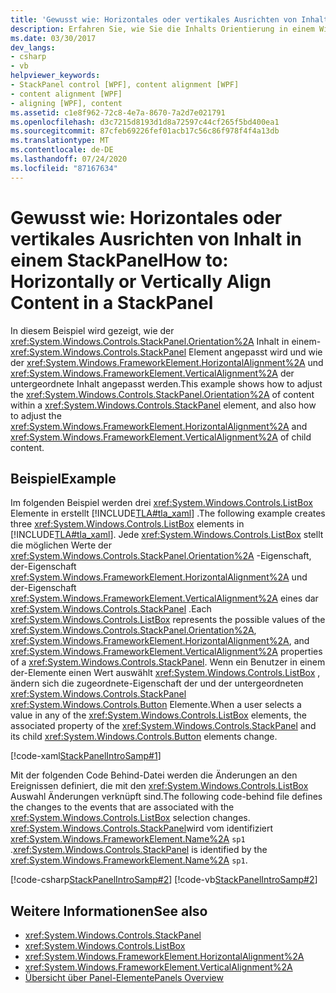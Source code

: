```yaml
---
title: 'Gewusst wie: Horizontales oder vertikales Ausrichten von Inhalt in einem StackPanel'
description: Erfahren Sie, wie Sie die Inhalts Orientierung in einem Windows Presentation Foundation StackPanel und HorizontalAlignment und VerticalAlignment von untergeordnetem Inhalt anpassen.
ms.date: 03/30/2017
dev_langs:
- csharp
- vb
helpviewer_keywords:
- StackPanel control [WPF], content alignment [WPF]
- content alignment [WPF]
- aligning [WPF], content
ms.assetid: c1e8f962-72c8-4e7a-8670-7a2d7e021791
ms.openlocfilehash: d3c7215d8193d1d8a72597c44cf265f5bd400ea1
ms.sourcegitcommit: 87cfeb69226fef01acb17c56c86f978f4f4a13db
ms.translationtype: MT
ms.contentlocale: de-DE
ms.lasthandoff: 07/24/2020
ms.locfileid: "87167634"
---
```

# <a name="how-to-horizontally-or-vertically-align-content-in-a-stackpanel"></a><span data-ttu-id="b2334-103">Gewusst wie: Horizontales oder vertikales Ausrichten von Inhalt in einem StackPanel</span><span class="sxs-lookup"><span data-stu-id="b2334-103">How to: Horizontally or Vertically Align Content in a StackPanel</span></span>
<span data-ttu-id="b2334-104">In diesem Beispiel wird gezeigt, wie der <xref:System.Windows.Controls.StackPanel.Orientation%2A> Inhalt in einem- <xref:System.Windows.Controls.StackPanel> Element angepasst wird und wie der <xref:System.Windows.FrameworkElement.HorizontalAlignment%2A> und <xref:System.Windows.FrameworkElement.VerticalAlignment%2A> der untergeordnete Inhalt angepasst werden.</span><span class="sxs-lookup"><span data-stu-id="b2334-104">This example shows how to adjust the <xref:System.Windows.Controls.StackPanel.Orientation%2A> of content within a <xref:System.Windows.Controls.StackPanel> element, and also how to adjust the <xref:System.Windows.FrameworkElement.HorizontalAlignment%2A> and <xref:System.Windows.FrameworkElement.VerticalAlignment%2A> of child content.</span></span>  
  
## <a name="example"></a><span data-ttu-id="b2334-105">Beispiel</span><span class="sxs-lookup"><span data-stu-id="b2334-105">Example</span></span>  
 <span data-ttu-id="b2334-106">Im folgenden Beispiel werden drei <xref:System.Windows.Controls.ListBox> Elemente in erstellt [!INCLUDE[TLA#tla_xaml](../../../../includes/tlasharptla-xaml-md.md)] .</span><span class="sxs-lookup"><span data-stu-id="b2334-106">The following example creates three <xref:System.Windows.Controls.ListBox> elements in [!INCLUDE[TLA#tla_xaml](../../../../includes/tlasharptla-xaml-md.md)].</span></span> <span data-ttu-id="b2334-107">Jede <xref:System.Windows.Controls.ListBox> stellt die möglichen Werte der <xref:System.Windows.Controls.StackPanel.Orientation%2A> -Eigenschaft, der-Eigenschaft <xref:System.Windows.FrameworkElement.HorizontalAlignment%2A> und der-Eigenschaft <xref:System.Windows.FrameworkElement.VerticalAlignment%2A> eines dar <xref:System.Windows.Controls.StackPanel> .</span><span class="sxs-lookup"><span data-stu-id="b2334-107">Each <xref:System.Windows.Controls.ListBox> represents the possible values of the <xref:System.Windows.Controls.StackPanel.Orientation%2A>, <xref:System.Windows.FrameworkElement.HorizontalAlignment%2A>, and <xref:System.Windows.FrameworkElement.VerticalAlignment%2A> properties of a <xref:System.Windows.Controls.StackPanel>.</span></span> <span data-ttu-id="b2334-108">Wenn ein Benutzer in einem der-Elemente einen Wert auswählt <xref:System.Windows.Controls.ListBox> , ändern sich die zugeordnete-Eigenschaft der und der untergeordneten <xref:System.Windows.Controls.StackPanel> <xref:System.Windows.Controls.Button> Elemente.</span><span class="sxs-lookup"><span data-stu-id="b2334-108">When a user selects a value in any of the <xref:System.Windows.Controls.ListBox> elements, the associated property of the <xref:System.Windows.Controls.StackPanel> and its child <xref:System.Windows.Controls.Button> elements change.</span></span>  
  
 [!code-xaml[StackPanelIntroSamp#1](~/samples/snippets/csharp/VS_Snippets_Wpf/StackPanelIntroSamp/CSharp/Window1.xaml#1)]  
  
 <span data-ttu-id="b2334-109">Mit der folgenden Code Behind-Datei werden die Änderungen an den Ereignissen definiert, die mit den <xref:System.Windows.Controls.ListBox> Auswahl Änderungen verknüpft sind.</span><span class="sxs-lookup"><span data-stu-id="b2334-109">The following code-behind file defines the changes to the events that are associated with the <xref:System.Windows.Controls.ListBox> selection changes.</span></span> <span data-ttu-id="b2334-110"><xref:System.Windows.Controls.StackPanel>wird vom identifiziert <xref:System.Windows.FrameworkElement.Name%2A> `sp1` .</span><span class="sxs-lookup"><span data-stu-id="b2334-110"><xref:System.Windows.Controls.StackPanel> is identified by the <xref:System.Windows.FrameworkElement.Name%2A> `sp1`.</span></span>  
  
 [!code-csharp[StackPanelIntroSamp#2](~/samples/snippets/csharp/VS_Snippets_Wpf/StackPanelIntroSamp/CSharp/Window1.xaml.cs#2)]
 [!code-vb[StackPanelIntroSamp#2](~/samples/snippets/visualbasic/VS_Snippets_Wpf/StackPanelIntroSamp/VisualBasic/Window1.xaml.vb#2)]  
  
## <a name="see-also"></a><span data-ttu-id="b2334-111">Weitere Informationen</span><span class="sxs-lookup"><span data-stu-id="b2334-111">See also</span></span>

- <xref:System.Windows.Controls.StackPanel>
- <xref:System.Windows.Controls.ListBox>
- <xref:System.Windows.FrameworkElement.HorizontalAlignment%2A>
- <xref:System.Windows.FrameworkElement.VerticalAlignment%2A>
- [<span data-ttu-id="b2334-112">Übersicht über Panel-Elemente</span><span class="sxs-lookup"><span data-stu-id="b2334-112">Panels Overview</span></span>](panels-overview.md)
